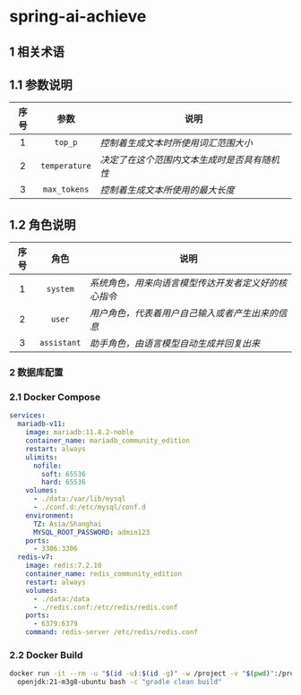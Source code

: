 # spring-ai-achieve

## 1 相关术语

## 1.1 参数说明

| 序号 |      参数       | 说明                      |
|:--:|:-------------:|-------------------------|
| 1  |    `top_p`    | *控制着生成文本时所使用词汇范围大小*     |
| 2  | `temperature` | *决定了在这个范围内文本生成时是否具有随机性* |
| 3  | `max_tokens`  | *控制着生成文本所使用的最大长度*       |

## 1.2 角色说明

| 序号 |     角色      | 说明                          |
|:--:|:-----------:|-----------------------------|
| 1  |  `system`   | *系统角色，用来向语言模型传达开发者定义好的核心指令* |
| 2  |   `user`    | *用户角色，代表着用户自己输入或者产生出来的信息*   |
| 3  | `assistant` | *助手角色，由语言模型自动生成并回复出来*       |

### 2 数据库配置

### 2.1 Docker Compose

```yaml
services:
  mariadb-v11:
    image: mariadb:11.8.2-noble
    container_name: mariadb_community_edition
    restart: always
    ulimits:
      nofile:
        soft: 65536
        hard: 65536
    volumes:
      - ./data:/var/lib/mysql
      - ./conf.d:/etc/mysql/conf.d
    environment:
      TZ: Asia/Shanghai
      MYSQL_ROOT_PASSWORD: admin123
    ports:
      - 3306:3306
  redis-v7:
    image: redis:7.2.10
    container_name: redis_community_edition
    restart: always
    volumes:
      - ./data:/data
      - ./redis.conf:/etc/redis/redis.conf
    ports:
      - 6379:6379
    command: redis-server /etc/redis/redis.conf
```
### 2.2 Docker Build

```bash
docker run -it --rm -u "$(id -u):$(id -g)" -w /project -v "$(pwd)":/project \
  openjdk:21-m3g8-ubuntu bash -c "gradle clean build"
```
